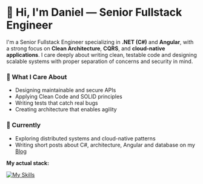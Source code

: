 # 👋 Hi, I'm Daniel — Senior Fullstack Engineer

I'm a Senior Fullstack Engineer specializing in **.NET (C#)** and **Angular**, with a strong focus on **Clean Architecture**, **CQRS**, and **cloud-native applications**. I care deeply about writing clean, testable code and designing scalable systems with proper separation of concerns and security in mind.

### 📌 What I Care About
- Designing maintainable and secure APIs
- Applying Clean Code and SOLID principles
- Writing tests that catch real bugs
- Creating architecture that enables agility

### 🌱 Currently
- Exploring distributed systems and cloud-native patterns
- Writing short posts about C#, architecture, Angular and database on my [Blog](https://gramli.github.io/)

**My actual stack:**

[![My Skills](https://skillicons.dev/icons?i=cs,dotnet,kubernetes,docker,postgres,ts,angular,redis,jenkins)](https://skillicons.dev)

<!---
Gramli/Gramli is a ✨ special ✨ repository because its `README.md` (this file) appears on your GitHub profile.
You can click the Preview link to take a look at your changes.
--->
